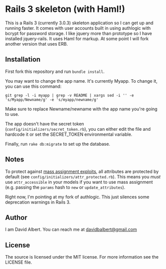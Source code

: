 Rails 3 skeleton (with Haml!)
=============================

This is a Rails 3 (currently 3.0.3) skeleton application so I can get up and running faster. It comes with user accounts built in using authlogic with bcrypt for password storage. I like jquery more than prototype so I have installed jquery-rails. It uses Haml for markup. At some point I will fork another version that uses ERB.

Installation
------------

First fork this repository and run `bundle install`.

You may want to change the app name. It's currently Myapp. To change it, you can use this command:

`git grep -l -i myapp | grep -v README | xargs sed -i '' -e 's/Myapp/Newname/g' -e 's/myapp/newname/g'`

Make sure to replace Newname/newname with the app name you're going to use.

The app doesn't have the secret token (`config/initializers/secret_token.rb`), you can either edit the file and hardcode it or set the SECRET_TOKEN environmental variable.

Finally, run `rake db:migrate` to set up the database.

Notes
-----

To protect against [mass assignment exploits](http://guides.rubyonrails.org/security.html#mass-assignment), all attributes are protected by default (see `config/initializers/attr_protected.rb`). This means you _must_ use `attr_accessible` in your models if you want to use mass assignment (e.g. passing the `params` hash to `new` or `update_attributes`).

Right now, I'm pointing at my fork of authlogic. This just silences some deprecation warnings in Rails 3.

Author
------

I am David Albert. You can reach me at davidbalbert@gmail.com

License
-------

The source is licensed under the MIT license. For more information see the LICENSE file.
